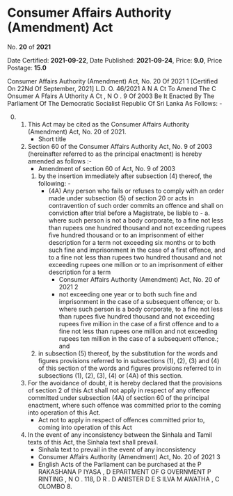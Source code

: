 # Consumer   Affairs   Authority (Amendment) Act

No. **20** of **2021**

Date Certified: **2021-09-22**, Date Published: **2021-09-24**, Price: **9.0**, Price Postage: **15.0**

Consumer Affairs Authority (Amendment) Act, No. 20 Of 2021 1
[Certified On 22Nd Of September, 2021]
L.D.  O. 46/2021
A N  A Ct   To   Amend   The  C Onsumer  A Ffairs  A Uthority A Ct , N O . 9  Of  2003
Be It Enacted By The Parliament Of The Democratic Socialist Republic Of Sri Lanka As Follows: -

0. 
    1. This Act may be cited as the Consumer Affairs Authority (Amendment) Act, No. 20 of 2021.
        - Short title
    2. Section 60 of the Consumer Affairs Authority Act, No. 9 of 2003 (hereinafter referred to as the principal enactment) is hereby amended as follows :-
        - Amendment of section 60 of Act, No. 9 of 2003
        1. by the insertion immediately after subsection (4) thereof, the following: -
            - (4A) Any person who fails or refuses to comply with an order made under subsection (5) of section 20 or acts in contravention of such order commits an offence and shall on conviction after trial before a Magistrate, be liable to -
            a. where such person is not a body corporate, to a fine not less than rupees one hundred thousand and not exceeding rupees five hundred thousand or to an imprisonment of either description for a term not exceeding six months or to both such fine and imprisonment in the case of a first offence, and to a fine not less than rupees two hundred thousand and not exceeding rupees one million or to an imprisonment of either description for a term
                - Consumer Affairs Authority (Amendment) Act, No. 20 of 2021 2
                - not exceeding one year or to both such fine and imprisonment in the case of a subsequent offence; or
            b. where such person is a body corporate, to a fine not less than rupees five hundred thousand and not exceeding rupees five million in the case of a first offence and to a fine not less than rupees one million and not exceeding rupees ten million in the case of a subsequent offence.; and
        2. in subsection (5) thereof, by the substitution for the words and figures provisions referred to in subsections (1), (2), (3) and (4) of this section of the words and figures provisions referred to in subsections (1), (2), (3), (4) or (4A) of this section.
    3. For the avoidance of doubt, it is hereby declared that the provisions of section 2 of this Act shall not apply in respect of any offence committed under subsection (4A) of section 60 of the principal enactment, where such offence was committed prior to the coming into operation of this Act.
        - Act not to apply in respect of offences committed prior to, coming into operation of this Act
    4. In the event of any inconsistency between the Sinhala and Tamil texts of this Act, the Sinhala text shall prevail.
        - Sinhala text to prevail in the event of any inconsistency
        - Consumer Affairs Authority (Amendment) Act, No. 20 of 2021 3
        - English Acts of the Parliament can be purchased at the P RAKASHANA  P IYASA , D EPARTMENT   OF G OVERNMENT  P RINTING , N O . 118, D R . D ANISTER  D E  S ILVA  M AWATHA , C OLOMBO  8.